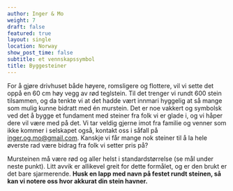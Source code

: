```yaml
---
author: Inger & Mo
weight: 7 
draft: false
featured: true
layout: single
location: Norway
show_post_time: false
subtitle: et vennskapssymbol
title: Byggesteiner
---
```


For å gjøre drivhuset både høyere, romsligere og flottere, vil vi sette det oppå en 60 cm høy vegg av rød teglstein. 
Til det trenger vi rundt 600 stein tilsammen, og da tenkte vi at det hadde vært innmari hyggelig at så mange som mulig kunne bidratt med én murstein. 
Det er noe vakkert og symbolsk ved det å bygge et fundament med steiner fra folk vi er glade i, og vi håper dere vil være med på det.
Vi tar veldig gjerne imot fra familie og venner som ikke kommer i selskapet også, kontakt oss i såfall på <a href="mailto:inger.og.mo@gmail.com?subject=Teglstein til drivhus">inger.og.mo@gmail.com</a>. 
Kanskje vi får mange nok steiner til å la hele øverste rad være bidrag fra folk vi setter pris på?  

Mursteinen må være rød og aller helst i standardstørrelse (se mål under neste punkt).
Litt avvik er allikevel greit for dette formålet, og er den brukt er det bare sjarmerende. 
**Husk en lapp med navn på festet rundt steinen, så kan vi notere oss hvor akkurat din stein havner.**